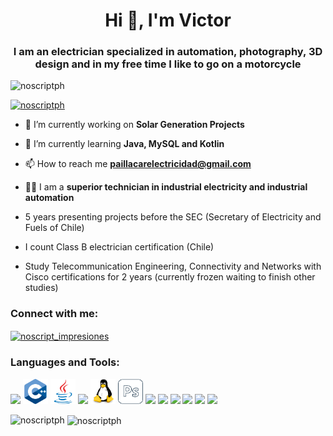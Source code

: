 <h1 align="center">Hi 👋, I'm Victor</h1>
<h3 align="center">I am an electrician specialized in automation, photography, 3D design and in my free time I like to go on a motorcycle</h3>

<p align="left"> <img src="https://komarev.com/ghpvc/?username=noscriptph&label=Profile%20views&color=0e75b6&style=flat" alt="noscriptph" /> </p>

<p align="left"> <a href="https://github.com/ryo-ma/github-profile-trophy"><img src="https://github-profile-trophy.vercel.app/?username=noscriptph" alt="noscriptph" /></a> </p>

- 🔭 I’m currently working on **Solar Generation Projects**

- 🌱 I’m currently learning **Java, MySQL and Kotlin**

- 📫 How to reach me **paillacarelectricidad@gmail.com**

- 👨‍🏭 I am a **superior technician in industrial electricity and industrial automation**
  
- 5 years presenting projects before the SEC (Secretary of Electricity and Fuels of Chile)
  
- I count Class B electrician certification (Chile)

- Study Telecommunication Engineering, Connectivity and Networks with Cisco certifications for 2 years (currently frozen waiting to finish other studies)

<h3 align="left">Connect with me:</h3>
<p align="left">
<a href="https://instagram.com/noscript_impresiones" target="blank"><img align="center" src="https://raw.githubusercontent.com/rahuldkjain/github-profile-readme-generator/master/src/images/icons/Social/instagram.svg" alt="noscript_impresiones" height="30" width="40" /></a>
</p>
<h3 align="left">Languages and Tools:</h3>
<p align="left"> 
<img src="https://cdn.worldvectorlogo.com/logos/arduino-1.svg" height="40"/> 
<img src="https://raw.githubusercontent.com/devicons/devicon/master/icons/cplusplus/cplusplus-original.svg" height="40"/> 
<img src="https://raw.githubusercontent.com/devicons/devicon/master/icons/java/java-original.svg" height="40"/> 
<img src="https://www.vectorlogo.zone/logos/kotlinlang/kotlinlang-icon.svg" height="40"/> 
<img src="https://raw.githubusercontent.com/devicons/devicon/master/icons/linux/linux-original.svg"  height="40"/> 
<img src="https://raw.githubusercontent.com/devicons/devicon/master/icons/photoshop/photoshop-line.svg" height="40"/> 
<img src="https://github.com/noscriptph/noscriptph/assets/103396791/c62b4cb8-9c32-421f-aa51-d3f7084b6c64" height="40"/> 
<img src="https://github.com/noscriptph/noscriptph/assets/103396791/ea7e8ba6-b076-4717-918a-f1b7de17ccb9"  height="40"/> 
<img src="https://github.com/noscriptph/noscriptph/assets/103396791/4bf92b27-b014-4ef5-84e4-f8e4359474db"  height="40"/> 
<img src="https://github.com/noscriptph/noscriptph/assets/103396791/42486d6e-0c7b-41bc-ac38-b10e4657ae86" height="40" /> 
<img src="https://github.com/noscriptph/noscriptph/assets/103396791/2efc493a-eabf-436d-b0f2-608972c8dd06" height="40" /> 
<img src="https://github.com/noscriptph/noscriptph/assets/103396791/7e31450e-4fc9-46b1-8a09-431f9a6488ca" height="40" />
</a> </p>

<p><img align="left" src="https://github-readme-stats.vercel.app/api/top-langs?username=noscriptph&show_icons=true&locale=en&layout=compact" alt="noscriptph" /></p>

<p>&nbsp;<img align="center" src="https://github-readme-stats.vercel.app/api?username=noscriptph&show_icons=true&locale=en" alt="noscriptph" /></p>